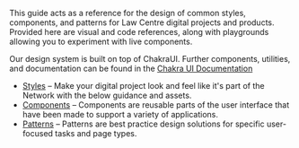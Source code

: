 This guide acts as a reference for the design of common styles, components, and patterns for Law Centre digital projects and products. Provided here are visual and code references, along with playgrounds allowing you to experiment with live components.

Our design system is built on top of ChakraUI. Further components, utilities, and documentation can be found in the [Chakra UI Documentation](https://chakra-ui.com/docs)

- [Styles](#/Styles) – Make your digital project look and feel like it's part of the Network with the below guidance and assets.
- [Components](#/Components) – Components are reusable parts of the user interface that have been made to support a variety of applications.
- [Patterns](#/Patterns) – Patterns are best practice design solutions for specific user-focused tasks and page types. 


